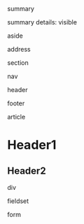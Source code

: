 summary


summary
details: visible

aside

address

section

nav

header

footer

article 

# Header1

## Header2

div

fieldset

form